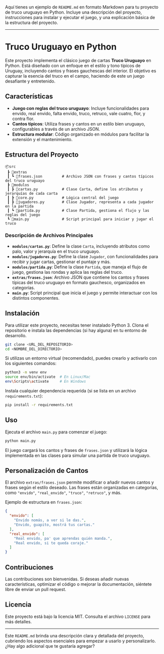 Aquí tienes un ejemplo de `README.md` en formato Markdown para tu proyecto de truco uruguayo en Python. Incluye una descripción del proyecto, instrucciones para instalar y ejecutar el juego, y una explicación básica de la estructura del proyecto.

---

# Truco Uruguayo en Python

Este proyecto implementa el clásico juego de cartas **Truco Uruguayo** en Python. Está diseñado con un enfoque en el estilo y tono típicos de Uruguay, incluyendo cantos y frases gauchescas del interior. El objetivo es capturar la esencia del truco en el campo, haciendo de este un juego desafiante y entretenido.

## Características

- **Juego con reglas del truco uruguayo**: Incluye funcionalidades para envido, real envido, falta envido, truco, retruco, vale cuatro, flor, y contra flor.
- **Cantos típicos**: Utiliza frases y cantos en un estilo bien uruguayo, configurables a través de un archivo JSON.
- **Estructura modular**: Código organizado en módulos para facilitar la extensión y el mantenimiento.

## Estructura del Proyecto

```plaintext
📦src
 ┣ 📂extras
 ┃ ┗ 📜frases.json         # Archivo JSON con frases y cantos típicos del truco uruguayo
 ┣ 📂modulos
 ┃ ┣ 📜cartas.py           # Clase Carta, define los atributos y jerarquías de cada carta
 ┃ ┣ 📜core.py             # Lógica central del juego
 ┃ ┣ 📜jugadores.py        # Clase Jugador, representa a cada jugador en la partida
 ┃ ┗ 📜partida.py          # Clase Partida, gestiona el flujo y las reglas del juego
 ┗ 📜main.py               # Script principal para iniciar y jugar el truco
```

### Descripción de Archivos Principales

- **`modulos/cartas.py`**: Define la clase `Carta`, incluyendo atributos como palo, valor y jerarquía en el truco uruguayo.
- **`modulos/jugadores.py`**: Define la clase `Jugador`, con funcionalidades para recibir y jugar cartas, gestionar el puntaje y más.
- **`modulos/partida.py`**: Define la clase `Partida`, que maneja el flujo de juego, gestiona las rondas y aplica las reglas del truco.
- **`extras/frases.json`**: Archivo JSON que contiene los cantos y frases típicas del truco uruguayo en formato gauchesco, organizados en categorías.
- **`main.py`**: Script principal que inicia el juego y permite interactuar con los distintos componentes.

## Instalación

Para utilizar este proyecto, necesitas tener instalado Python 3. Clona el repositorio e instala las dependencias (si hay alguna) en tu entorno de desarrollo.

```bash
git clone <URL_DEL_REPOSITORIO>
cd <NOMBRE_DEL_DIRECTORIO>
```

Si utilizas un entorno virtual (recomendado), puedes crearlo y activarlo con los siguientes comandos:

```bash
python3 -m venv env
source env/bin/activate  # En Linux/Mac
env\Scripts\activate     # En Windows
```

Instala cualquier dependencia requerida (si se lista en un archivo `requirements.txt`):

```bash
pip install -r requirements.txt
```

## Uso

Ejecuta el archivo `main.py` para comenzar el juego:

```bash
python main.py
```

El juego cargará los cantos y frases de `frases.json` y utilizará la lógica implementada en las clases para simular una partida de truco uruguayo.

## Personalización de Cantos

El archivo `extras/frases.json` permite modificar o añadir nuevos cantos y frases según el estilo deseado. Las frases están organizadas en categorías, como `"envido"`, `"real_envido"`, `"truco"`, `"retruco"`, y más.

Ejemplo de estructura en `frases.json`:

```json
{
  "envido": [
    "Envido nomás, a ver si le das.",
    "Envido, guapito, mostrá tus cartas."
  ],
  "real_envido": [
    "Real envido, pa' que aprendas quién manda.",
    "Real envido, si te queda coraje."
  ]
}
```

## Contribuciones

Las contribuciones son bienvenidas. Si deseas añadir nuevas características, optimizar el código o mejorar la documentación, siéntete libre de enviar un pull request.

## Licencia

Este proyecto está bajo la licencia MIT. Consulta el archivo `LICENSE` para más detalles.

---

Este `README.md` brinda una descripción clara y detallada del proyecto, cubriendo los aspectos esenciales para empezar a usarlo y personalizarlo. ¿Hay algo adicional que te gustaría agregar?
